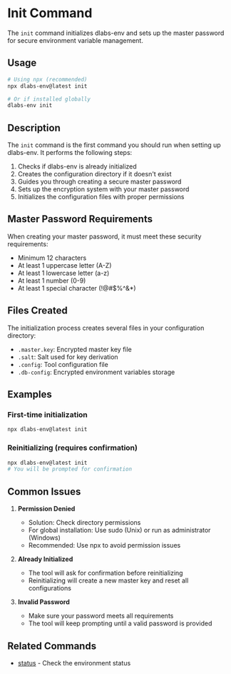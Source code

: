 # Init Command

The `init` command initializes dlabs-env and sets up the master password for secure environment variable management.

## Usage

```bash
# Using npx (recommended)
npx dlabs-env@latest init

# Or if installed globally
dlabs-env init
```

## Description

The `init` command is the first command you should run when setting up dlabs-env. It performs the following steps:

1. Checks if dlabs-env is already initialized
2. Creates the configuration directory if it doesn't exist
3. Guides you through creating a secure master password
4. Sets up the encryption system with your master password
5. Initializes the configuration files with proper permissions

## Master Password Requirements

When creating your master password, it must meet these security requirements:

- Minimum 12 characters
- At least 1 uppercase letter (A-Z)
- At least 1 lowercase letter (a-z)
- At least 1 number (0-9)
- At least 1 special character (!@#$%^&\*)

## Files Created

The initialization process creates several files in your configuration directory:

- `.master.key`: Encrypted master key file
- `.salt`: Salt used for key derivation
- `.config`: Tool configuration file
- `.db-config`: Encrypted environment variables storage

## Examples

### First-time initialization

```bash
npx dlabs-env@latest init
```

### Reinitializing (requires confirmation)

```bash
npx dlabs-env@latest init
# You will be prompted for confirmation
```

## Common Issues

1. **Permission Denied**

   - Solution: Check directory permissions
   - For global installation: Use sudo (Unix) or run as administrator (Windows)
   - Recommended: Use npx to avoid permission issues

2. **Already Initialized**

   - The tool will ask for confirmation before reinitializing
   - Reinitializing will create a new master key and reset all configurations

3. **Invalid Password**
   - Make sure your password meets all requirements
   - The tool will keep prompting until a valid password is provided

## Related Commands

- [status](/reference/commands/status) - Check the environment status
